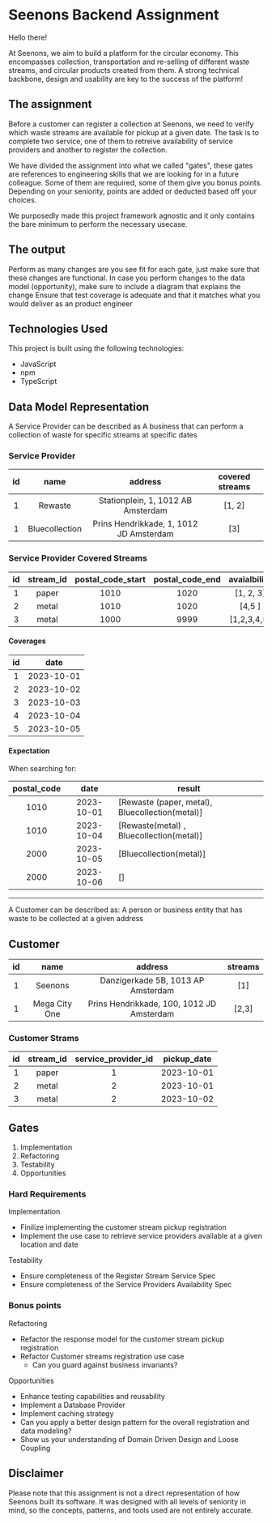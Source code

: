 # Seenons Backend Assignment

Hello there!

At Seenons, we aim to build a platform for the circular economy. This encompasses collection, transportation and re-selling of different waste streams, and circular products created from them. A strong technical backbone, design and usability are key to the success of the platform!

## The assignment

Before a customer can register a collection at Seenons, we need to verify which waste streams are available for pickup at a given date. The task is to complete two service, one of them to retreive availability of service providers and another to register the collection.

We have divided the assignment into what we called "gates", these gates are references to engineering skills that we are looking for in a future colleague.
Some of them are required, some of them give you bonus points.
Depending on your seniority, points are added or deducted based off your choices.

We purposedly made this project framework agnostic and it only contains the bare minimum to perform the necessary usecase.

## The output

Perform as many changes are you see fit for each gate, just make sure that these changes are functional.
In case you perform changes to the data model (opportunity), make sure to include a diagram that explains the change
Ensure that test coverage is adequate and that it matches what you would deliver as an product engineer

## Technologies Used

This project is built using the following technologies:

- JavaScript
- npm
- TypeScript

## Data Model Representation

A Service Provider can be described as
A business that can perform a collection of waste for specific streams at specific dates

### Service Provider

| id  |      name      |                 address                 | covered streams |
| :-: | :------------: | :-------------------------------------: | :-------------: |
|  1  |    Rewaste     |   Stationplein, 1, 1012 AB Amsterdam    |     [1, 2]      |
|  1  | Bluecollection | Prins Hendrikkade, 1, 1012 JD Amsterdam |       [3]       |

### Service Provider Covered Streams

| id  | stream_id | postal_code_start | postal_code_end | avaialbility |
| :-: | :-------: | :---------------: | :-------------: | :----------: |
|  1  |   paper   |       1010        |      1020       |  [1, 2, 3]   |
|  2  |   metal   |       1010        |      1020       |    [4,5 ]    |
|  3  |   metal   |       1000        |      9999       | [1,2,3,4,5]  |

#### Coverages

| id  |    date    |
| :-: | :--------: |
|  1  | 2023-10-01 |
|  2  | 2023-10-02 |
|  3  | 2023-10-03 |
|  4  | 2023-10-04 |
|  5  | 2023-10-05 |

#### Expectation

When searching for:

| postal_code |    date    | result                                          |
| :---------: | :--------: | ----------------------------------------------- |
|    1010     | 2023-10-01 | [Rewaste (paper, metal), Bluecollection(metal)] |
|    1010     | 2023-10-04 | [Rewaste(metal) , Bluecollection(metal)]        |
|    2000     | 2023-10-05 | [Bluecollection(metal)]                         |
|    2000     | 2023-10-06 | []                                              |

---

A Customer can be described as:
A person or business entity that has waste to be collected at a given address

## Customer

| id  |     name      |                  address                  | streams |
| :-: | :-----------: | :---------------------------------------: | :-----: |
|  1  |    Seenons    |    Danzigerkade 5B, 1013 AP Amsterdam     |   [1]   |
|  1  | Mega City One | Prins Hendrikkade, 100, 1012 JD Amsterdam |  [2,3]  |

### Customer Strams

| id  | stream_id | service_provider_id | pickup_date |
| :-: | :-------: | :-----------------: | ----------- |
|  1  |   paper   |          1          | 2023-10-01  |
|  2  |   metal   |          2          | 2023-10-01  |
|  3  |   metal   |          2          | 2023-10-02  |

## Gates

1. Implementation
2. Refactoring
3. Testability
4. Opportunities

### Hard Requirements

Implementation

- Finilize implementing the customer stream pickup registration
- Implement the use case to retrieve service providers available at a given location and date

Testability

- Ensure completeness of the Register Stream Service Spec
- Ensure completeness of the Service Providers Availability Spec

### Bonus points

Refactoring

- Refactor the response model for the customer stream pickup registration
- Refactor Customer streams registration use case
  - Can you guard against business invariants?

Opportunities

- Enhance testing capabilities and reusability
- Implement a Database Provider
- Implement caching strategy
- Can you apply a better design pattern for the overall registration and data modeling?
- Show us your understanding of Domain Driven Design and Loose Coupling

## Disclaimer

Please note that this assignment is not a direct representation of how Seenons built its software. It was designed with all levels of seniority in mind, so the concepts, patterns, and tools used are not entirely accurate.
